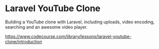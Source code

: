 # Laravel YouTube Clone

Building a YouTube clone with Laravel, including uploads, video encoding, searching and an awesome video player.

https://www.codecourse.com/library/lessons/laravel-youtube-clone/introduction

